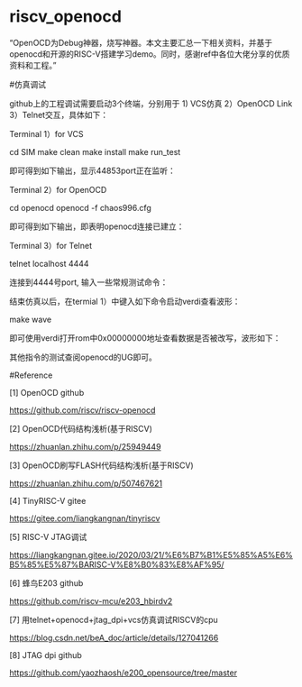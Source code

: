 # riscv_openocd

“OpenOCD为Debug神器，烧写神器。本文主要汇总一下相关资料，并基于openocd和开源的RISC-V搭建学习demo。同时，感谢ref中各位大佬分享的优质资料和工程。”



#仿真调试


github上的工程调试需要启动3个终端，分别用于 1) VCS仿真  2）OpenOCD Link 3）Telnet交互，具体如下：


Terminal 1）for VCS

cd SIM
make clean
make install
make run_test

即可得到如下输出，显示44853port正在监听：


Terminal 2）for OpenOCD

cd openocd
openocd -f chaos996.cfg

即可得到如下输出，即表明openocd连接已建立：


Terminal 3）for Telnet

telnet localhost 4444

连接到4444号port, 输入一些常规测试命令：

结束仿真以后，在termial 1）中键入如下命令启动verdi查看波形：

make wave

即可使用verdi打开rom中0x00000000地址查看数据是否被改写，波形如下：

其他指令的测试查阅openocd的UG即可。


#Reference

[1] OpenOCD github

https://github.com/riscv/riscv-openocd

[2] OpenOCD代码结构浅析(基于RISCV)

https://zhuanlan.zhihu.com/p/25949449

[3] OpenOCD刷写FLASH代码结构浅析(基于RISCV)

https://zhuanlan.zhihu.com/p/507467621

[4] TinyRISC-V gitee

https://gitee.com/liangkangnan/tinyriscv

[5] RISC-V JTAG调试

https://liangkangnan.gitee.io/2020/03/21/%E6%B7%B1%E5%85%A5%E6%B5%85%E5%87%BARISC-V%E8%B0%83%E8%AF%95/

[6] 蜂鸟E203 github

https://github.com/riscv-mcu/e203_hbirdv2

[7] 用telnet+openocd+jtag_dpi+vcs仿真调试RISCV的cpu

https://blog.csdn.net/beA_doc/article/details/127041266

[8] JTAG dpi github

https://github.com/yaozhaosh/e200_opensource/tree/master

​



